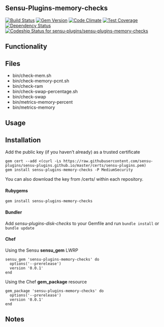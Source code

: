 ## Sensu-Plugins-memory-checks

[![Build Status](https://travis-ci.org/sensu-plugins/sensu-plugins-memory-checks.svg?branch=master)](https://travis-ci.org/sensu-plugins/sensu-plugins-memory-checks)
[![Gem Version](https://badge.fury.io/rb/sensu-plugins-memory-checks.svg)](http://badge.fury.io/rb/sensu-plugins-memory-checks)
[![Code Climate](https://codeclimate.com/github/sensu-plugins/sensu-plugins-memory-checks/badges/gpa.svg)](https://codeclimate.com/github/sensu-plugins/sensu-plugins-memory-checks)
[![Test Coverage](https://codeclimate.com/github/sensu-plugins/sensu-plugins-memory-checks/badges/coverage.svg)](https://codeclimate.com/github/sensu-plugins/sensu-plugins-memory-checks)
[![Dependency Status](https://gemnasium.com/sensu-plugins/sensu-plugins-memory-checks.svg)](https://gemnasium.com/sensu-plugins/sensu-plugins-memory-checks)
[ ![Codeship Status for sensu-plugins/sensu-plugins-memory-checks](https://codeship.com/projects/a76e31a0-dc03-0132-9d16-1e3fe125131b/status?branch=master)](https://codeship.com/projects/79854)

## Functionality

## Files
 * bin/check-mem.sh
 * bin/check-memory-pcnt.sh
 * bin/check-ram
 * bin/check-swap-percentage.sh
 * bin/check-swap
 * bin/metrics-memory-percent
 * bin/metrics-memory

## Usage

## Installation

Add the public key (if you haven’t already) as a trusted certificate

```
gem cert --add <(curl -Ls https://raw.githubusercontent.com/sensu-plugins/sensu-plugins.github.io/master/certs/sensu-plugins.pem)
gem install sensu-plugins-memory-checks -P MediumSecurity
```

You can also download the key from /certs/ within each repository.

#### Rubygems

`gem install sensu-plugins-memory-checks`

#### Bundler

Add *sensu-plugins-disk-checks* to your Gemfile and run `bundle install` or `bundle update`

#### Chef

Using the Sensu **sensu_gem** LWRP
```
sensu_gem 'sensu-plugins-memory-checks' do
  options('--prerelease')
  version '0.0.1'
end
```

Using the Chef **gem_package** resource
```
gem_package 'sensu-plugins-memory-checks' do
  options('--prerelease')
  version '0.0.1'
end
```

## Notes
